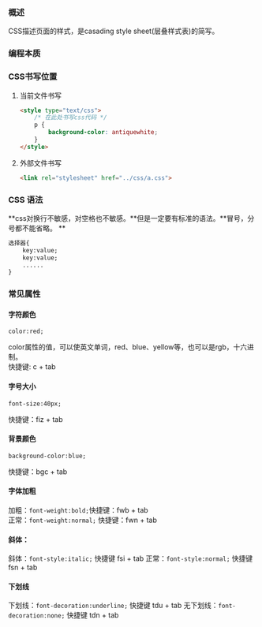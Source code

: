 ### 概述
CSS描述页面的样式，是casading style sheet(层叠样式表)的简写。

### 编程本质

### CSS书写位置

1. 当前文件书写

    ```html
    <style type="text/css">
        /* 在此处书写css代码 */
        p {
            background-color: antiquewhite;
        }
    </style>
    ```
2. 外部文件书写
    
    ```html
    <link rel="stylesheet" href="../css/a.css">
    ```
    
### CSS 语法
**css对换行不敏感，对空格也不敏感。**但是一定要有标准的语法。**冒号，分号都不能省略。**

```html
选择器{
    key:value;
    key:value;
    ......
}
```

### 常见属性
#### 字符颜色
`color:red;`  

color属性的值，可以使英文单词，red、blue、yellow等，也可以是rgb，十六进制。  
快捷键: c + tab
#### 字号大小
`font-size:40px;`

快捷键：fiz + tab

#### 背景颜色
`background-color:blue;`

快捷键：bgc + tab

#### 字体加粗
加粗：`font-weight:bold;`快捷键：fwb + tab  
正常：`font-weight:normal;` 快捷键：fwn + tab

#### 斜体：
斜体：`font-style:italic;` 快捷键 fsi + tab
正常：`font-style:normal;` 快捷键 fsn + tab

#### 下划线
下划线：`font-decoration:underline;` 快捷键 tdu + tab
无下划线：`font-decoration:none;` 快捷键 tdn + tab